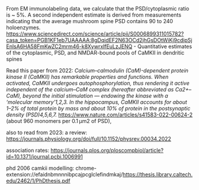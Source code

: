 From EM immunolabeling data, we calculate that the PSD/cytoplasmic ratio is ~ 5%. A second independent estimate is derived from measurements indicating that the average mushroom spine PSD contains 90 to 240 holoenzymes. 
https://www.sciencedirect.com/science/article/pii/S0006899311015782?casa_token=PGB1KF1eb7UAAAAA:8gDqidEF2N63OCd2jhGsDOtWiKj9cdipSjEnlsA6HA58FmKwZC2mrm46-k8XywrxlfEuLzJENQ - Quantitative estimates of the cytoplasmic, PSD, and NMDAR-bound pools of CaMKII in dendritic spines

Read this paper from 2022:
_Calcium–calmodulin (CaM)-dependent protein kinase II (CaMKII) has remarkable properties and functions. When activated, CaMKII undergoes autophosphorylation, thus rendering it active independent of the calcium–CaM complex (hereafter abbreviated as Ca2+–CaM), beyond the initial stimulation — endowing the kinase with a ‘molecular memory’1,2,3. In the hippocampus, CaMKII accounts for about 1–2% of total protein by mass and about 10% of protein in the postsynaptic density (PSD)4,5,6,7._ https://www.nature.com/articles/s41583-022-00624-2  (about 960 monomers per 0.1 μm2 of PSD),

also to read from 2023: a review: https://journals.physiology.org/doi/full/10.1152/physrev.00034.2022

association rates: https://journals.plos.org/ploscompbiol/article?id=10.1371/journal.pcbi.1006991 

phd 2006 camkii modelling: chrome-extension://efaidnbmnnnibpcajpcglclefindmkaj/https://thesis.library.caltech.edu/2462/1/PhDthesis.pdf 